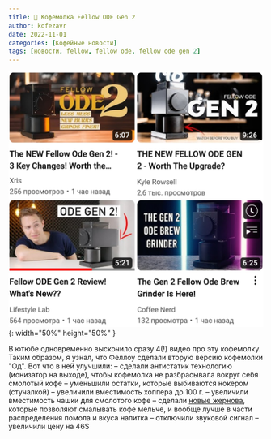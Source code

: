 ```yaml
---
title: 📰 Кофемолка Fellow ODE Gen 2
author: kofezavr
date: 2022-11-01
categories: [Кофейные новости]
tags: [новости, fellow, fellow ode, fellow ode gen 2]
--- 
```

![Кофемолка Fellow ODE Gen 2](/assets/img/posts/22/11/fellow-ode-gen2.jpg){: width="50%" height="50%" }

В ютюбе одновременно выскочило сразу 4(!) видео про эту кофемолку. Таким образом, я узнал, что Феллоу сделали вторую версию кофемолки "Од". Вот что в ней улучшили:
– сделали антистатик технологию (ионизатор на выходе), чтобы кофемолка не разбрасывала вокруг себя смолотый кофе
– уменьшили остатки, которые выбиваются нокером (стучалкой)
– увеличили вместимость хоппера до 100 г.
– увеличили вместимость чашки для смолотого кофе
– сделали [новые жернова](https://fellowproducts.com/blogs/learn/fellow-s-uncertain-path-to-our-new-gen-2-brew-burrs), которые позволяют смалывать кофе мельче, и вообще лучше в части распределения помола и вкуса напитка
– отключили звуковой сигнал
– увеличили цену на 46$
